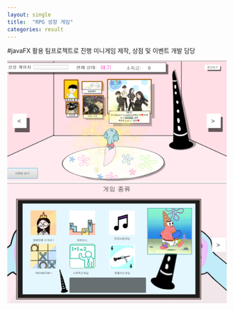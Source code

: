 ```yaml
---
layout: single
title:  "RPG 성장 게임"
categories: result
---
```


#javaFX 활용
팀프로젝트로 진행
미니게임 제작, 상점 및 이벤트 개발 담당

<img src="/images/jingMain.png">
<br>
<img src="/images/jingGame.png">
